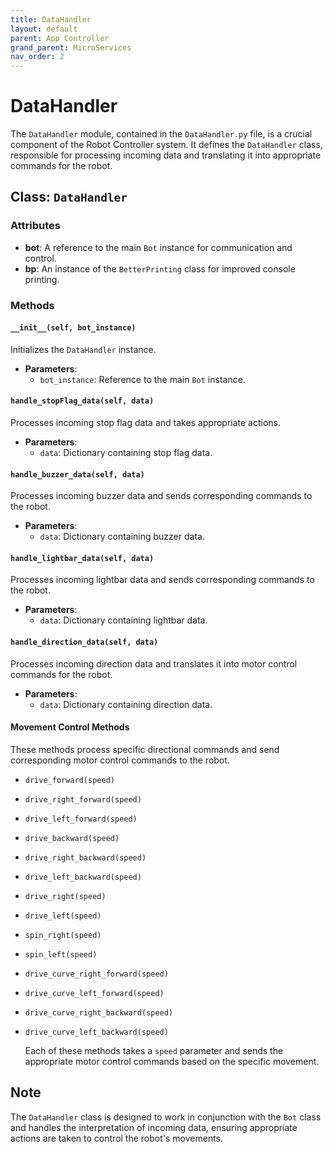```yaml
---
title: DataHandler
layout: default
parent: App Controller
grand_parent: MicroServices
nav_order: 2
---
```



# DataHandler
The `DataHandler` module, contained in the `DataHandler.py` file, is a crucial component of the Robot Controller system. It defines the `DataHandler` class, responsible for processing incoming data and translating it into appropriate commands for the robot.

## Class: `DataHandler`

### Attributes

- **bot**: A reference to the main `Bot` instance for communication and control.
- **bp**: An instance of the `BetterPrinting` class for improved console printing.

### Methods

#### `__init__(self, bot_instance)`

Initializes the `DataHandler` instance.

- **Parameters**:
  - `bot_instance`: Reference to the main `Bot` instance.

#### `handle_stopFlag_data(self, data)`

Processes incoming stop flag data and takes appropriate actions.

- **Parameters**:
  - `data`: Dictionary containing stop flag data.

#### `handle_buzzer_data(self, data)`

Processes incoming buzzer data and sends corresponding commands to the robot.

- **Parameters**:
  - `data`: Dictionary containing buzzer data.

#### `handle_lightbar_data(self, data)`

Processes incoming lightbar data and sends corresponding commands to the robot.

- **Parameters**:
  - `data`: Dictionary containing lightbar data.

#### `handle_direction_data(self, data)`

Processes incoming direction data and translates it into motor control commands for the robot.

- **Parameters**:
  - `data`: Dictionary containing direction data.

#### Movement Control Methods

These methods process specific directional commands and send corresponding motor control commands to the robot.

- `drive_forward(speed)`
- `drive_right_forward(speed)`
- `drive_left_forward(speed)`
- `drive_backward(speed)`
- `drive_right_backward(speed)`
- `drive_left_backward(speed)`
- `drive_right(speed)`
- `drive_left(speed)`
- `spin_right(speed)`
- `spin_left(speed)`
- `drive_curve_right_forward(speed)`
- `drive_curve_left_forward(speed)`
- `drive_curve_right_backward(speed)`
- `drive_curve_left_backward(speed)`

  Each of these methods takes a `speed` parameter and sends the appropriate motor control commands based on the specific movement.


## Note

The `DataHandler` class is designed to work in conjunction with the `Bot` class and handles the interpretation of incoming data, ensuring appropriate actions are taken to control the robot's movements.
